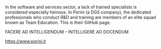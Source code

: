 In the software and services sector, a lack of trained specialists is considered especially heinous. 
In Porini (a DGS company), the dedicated professionals who conduct R&D and training are members of an elite squad known as Team Education. 
This is their GitHub page.

FACERE AD INTELLIGENDUM – INTELLIGERE AD DOCENDUM

https://www.porini.it
